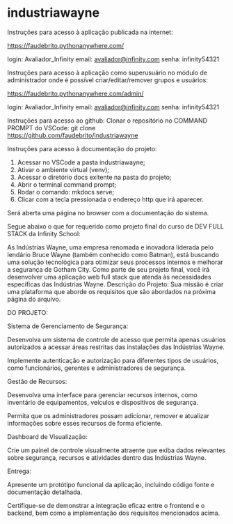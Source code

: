 # industriawayne

Instruções para acesso à aplicação publicada na internet:

https://faudebrito.pythonanywhere.com/

login: Avaliador_Infinity
email: avaliador@infinity.com
senha: infinity54321


Instruções para acesso à aplicação como superusuário no módulo de administrador onde é possível criar/editar/remover grupos e usuários:

https://faudebrito.pythonanywhere.com/admin/

login: Avaliador_Infinity
email: avaliador@infinity.com
senha: infinity54321

Instruções para acesso ao github:
Clonar o repositório no COMMAND PROMPT do VSCode: git clone https://github.com/faudebrito/industriawayne

Instruções para acesso à documentação do projeto:

1. Acessar no VSCode a pasta industriawayne;
2. Ativar o ambiente virtual (venv);
3. Acessar o diretório docs exitente na pasta do projeto;
3. Abrir o terminal command prompt;
4. Rodar o comando: mkdocs serve;
5. Clicar com a tecla <control> pressionada o endereço http que irá aparecer.

Será aberta uma página no browser com a documentação do sistema.

Segue abaixo o que for requerido como projeto final do curso de DEV FULL STACK da Infinity School:

As Indústrias Wayne, uma empresa renomada e inovadora liderada pelo lendário Bruce Wayne (também conhecido como Batman), está buscando uma solução tecnológica para otimizar seus processos internos e melhorar a segurança de Gotham City. Como parte de seu projeto final, você irá desenvolver uma aplicação web full stack que atenda às necessidades específicas das Indústrias Wayne. Descrição do Projeto: Sua missão é criar uma plataforma que aborde os requisitos que são abordados na próxima página do arquivo.


DO PROJETO:

Sistema de Gerenciamento de Segurança:

Desenvolva um sistema de controle de acesso que permita apenas usuários autorizados a acessar áreas restritas das instalações das Indústrias Wayne.

Implemente autenticação e autorização para diferentes tipos de usuários, como funcionários, gerentes e administradores de segurança.

Gestão de Recursos:

Desenvolva uma interface para gerenciar recursos internos, como inventário de equipamentos, veículos e dispositivos de segurança.

Permita que os administradores possam adicionar, remover e atualizar informações sobre esses recursos de forma eficiente.

Dashboard de Visualização:

Crie um painel de controle visualmente atraente que exiba dados relevantes sobre segurança, recursos e atividades dentro das Indústrias Wayne.


Entrega:

Apresente um protótipo funcional da aplicação, incluindo código fonte e documentação detalhada.

Certifique-se de demonstrar a integração eficaz entre o frontend e o backend, bem como a implementação dos requisitos mencionados acima.



